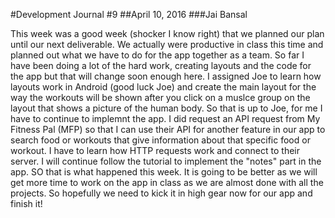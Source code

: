 #Development Journal #9
##April 10, 2016
###Jai Bansal

This week was a good week (shocker I know right) that we planned our plan until our next deliverable. We actually were productive in class this time and planned out what we have to do for the app together as a team. So far I have been doing a lot of the hard work, creating layouts and the code for the app but that will change soon enough here. I assigned Joe to learn how layouts work in Android (good luck Joe) and create the main layout for the way the workouts will be shown after you click on a muslce group on the layout that shows a picture of the human body. So that is up to Joe, for me I have to continue to implemnt the app. I did request an API request from My Fitness Pal (MFP) so that I can use their API for another feature in our app to search food or workouts that give information about that specific food or workout. I have to learn how HTTP requests work and connect to their server. I will continue follow the tutorial to implement the "notes" part in the app. SO that is what happened this week. It is going to be better as we will get more time to work on the app in class as we are almost done with all the projects. So hopefully we need to kick it in high gear now for our app and finish it!